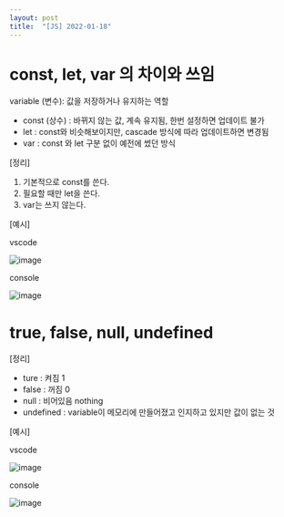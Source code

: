 ```yaml
---
layout: post
title:  "[JS] 2022-01-18"
---
```


# const, let, var 의 차이와 쓰임

variable (변수): 값을 저장하거나 유지하는 역할

- const (상수) : 바뀌지 않는 값, 계속 유지됨, 한번 설정하면 업데이트 불가
- let : const와 비슷해보이지만, cascade 방식에 따라 업데이트하면 변경됨
- var : const 와 let 구분 없이 예전에 썼던 방식


[정리]
 1. 기본적으로 const를 쓴다.
 2. 필요할 때만 let을 쓴다.
 3. var는 쓰지 않는다.


[예시]

vscode

![image](https://user-images.githubusercontent.com/97942837/149937206-c59610f5-2f5f-4aa1-bad5-cca52566f977.png)


console

![image](https://user-images.githubusercontent.com/97942837/149937328-27c13fa4-716a-4a04-9c4d-ab1dcc2e5460.png)



# true, false, null, undefined

[정리]
- ture : 켜짐 1
- false : 꺼짐 0
- null : 비어있음 nothing
- undefined : variable이 메모리에 만들어졌고 인지하고 있지만 값이 없는 것


[예시]

vscode

![image](https://user-images.githubusercontent.com/97942837/149940005-342fe9e5-3676-4856-b889-b7639c2d33cf.png)


console

![image](https://user-images.githubusercontent.com/97942837/149940110-079701b9-90ce-49af-b322-562755d265e8.png)

